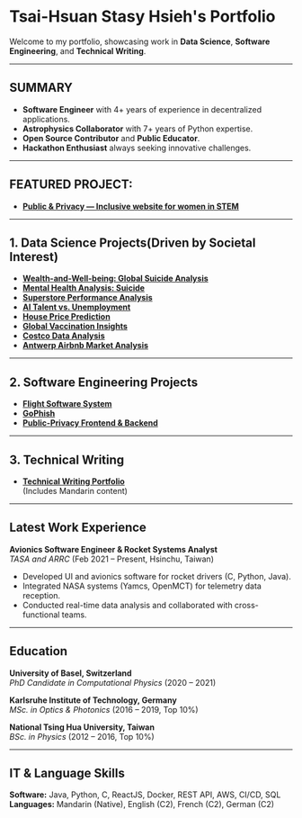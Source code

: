 # Tsai-Hsuan Stasy Hsieh's Portfolio

Welcome to my portfolio, showcasing work in **Data Science**, **Software Engineering**, and **Technical Writing**.

---

## SUMMARY

- **Software Engineer** with 4+ years of experience in decentralized applications.
- **Astrophysics Collaborator** with 7+ years of Python expertise.
- **Open Source Contributor** and **Public Educator**.
- **Hackathon Enthusiast** always seeking innovative challenges.

---

## FEATURED PROJECT:  
- **[Public & Privacy — Inclusive website for women in STEM](https://youtu.be/0l37bo8lUlg?si=uyWxFp0PsoHVnLll)**

---

## 1. Data Science Projects(Driven by Societal Interest)

- **[Wealth-and-Well-being: Global Suicide Analysis](https://github.com/thstasy/Wealth-and-Well-being-A-Global-Suicide-Analysis)**  
- **[Mental Health Analysis: Suicide](https://github.com/thstasy/Mental-Health-Analysis-Suicide)**  
- **[Superstore Performance Analysis](https://github.com/thstasy/Data-Driven-Insights-Unveiling-Superstore-Performance)**  
- **[AI Talent vs. Unemployment](https://github.com/thstasy/AI-Talent-vs-Unemployment)**  
- **[House Price Prediction](https://github.com/thstasy/House-Price-Prediction-Using-Linear-Regression)**  
- **[Global Vaccination Insights](https://github.com/thstasy/Global-Vaccination-Data-Analysis-Insights)**  
- **[Costco Data Analysis](https://github.com/thstasy/Costco-Data-Analysis-Report)**  
- **[Antwerp Airbnb Market Analysis](https://github.com/thstasy/A-Market-Analysis-of-Antwerp-Airbnb-Pricing)**  

---

## 2. Software Engineering Projects

- **[Flight Software System](https://github.com/thstasy/Flight-Software-System)**  
- **[GoPhish](https://github.com/thstasy/GoPhish)**  
- **[Public-Privacy Frontend & Backend](https://github.com/thstasy/public-privacy-frontend)**

---

## 3. Technical Writing

- **[Technical Writing Portfolio](https://github.com/thstasy/Technical-Writing-Portfolio)**  
  (Includes Mandarin content)

---

## Latest Work Experience

**Avionics Software Engineer & Rocket Systems Analyst**  
_TASA and ARRC_ (Feb 2021 – Present, Hsinchu, Taiwan)  
- Developed UI and avionics software for rocket drivers (C, Python, Java).
- Integrated NASA systems (Yamcs, OpenMCT) for telemetry data reception.
- Conducted real-time data analysis and collaborated with cross-functional teams.

---

## Education

**University of Basel, Switzerland**  
_PhD Candidate in Computational Physics_ (2020 – 2021)

**Karlsruhe Institute of Technology, Germany**  
_MSc. in Optics & Photonics_ (2016 – 2019, Top 10%)

**National Tsing Hua University, Taiwan**  
_BSc. in Physics_ (2012 – 2016, Top 10%)

---

## IT & Language Skills

**Software:** Java, Python, C, ReactJS, Docker, REST API, AWS, CI/CD, SQL  
**Languages:** Mandarin (Native), English (C2), French (C2), German (C2)
